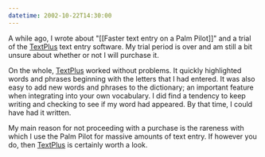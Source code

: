 ```yaml
---
datetime: 2002-10-22T14:30:00
---
```

A while ago, I wrote about "[[Faster text entry on a Palm Pilot]]" and a trial of the [TextPlus](http://www.smartcell.com) text entry software. My trial period is over and am still a bit unsure about whether or not I will purchase it.

On the whole, [TextPlus](http://www.smartcell.com) worked without problems. It quickly highlighted words and phrases beginning with the letters that I had entered. It was also easy to add new words and phrases to the dictionary; an important feature when integrating into your own vocabulary. I did find a tendency to keep writing and checking to see if my word had appeared. By that time, I could have had it written.

My main reason for not proceeding with a purchase is the rareness with which I use the Palm Pilot for massive amounts of text entry. If however you do, then [TextPlus](http://www.smartcell.com) is certainly worth a look.

